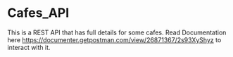 # Cafes_API
This is a REST API that has full details for some cafes. Read Documentation here https://documenter.getpostman.com/view/26871367/2s93XyShyz to interact with it.
